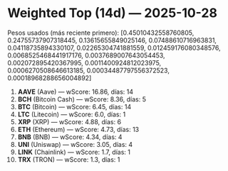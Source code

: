 # Weighted Top (14d) — 2025-10-28
Pesos usados (más reciente primero): [0.45010432558760805, 0.24755737907318445, 0.13615655849025146, 0.07488610716963831, 0.04118735894330107, 0.02265304741881559, 0.012459176080348576, 0.0068525468441917176, 0.0037689007643054453, 0.002072895420367995, 0.0011400924812023975, 0.0006270508646613185, 0.00034487797556372523, 0.00018968288656004892]
1. **AAVE** (Aave) — wScore: 16.86, días: 14
2. **BCH** (Bitcoin Cash) — wScore: 8.36, días: 5
3. **BTC** (Bitcoin) — wScore: 6.45, días: 14
4. **LTC** (Litecoin) — wScore: 6.0, días: 1
5. **XRP** (XRP) — wScore: 4.88, días: 6
6. **ETH** (Ethereum) — wScore: 4.73, días: 13
7. **BNB** (BNB) — wScore: 4.34, días: 4
8. **UNI** (Uniswap) — wScore: 3.05, días: 4
9. **LINK** (Chainlink) — wScore: 1.7, días: 1
10. **TRX** (TRON) — wScore: 1.3, días: 1
